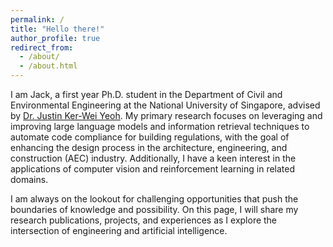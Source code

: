 ```yaml
---
permalink: /
title: "Hello there!"
author_profile: true
redirect_from: 
  - /about/
  - /about.html
---
```


I am Jack, a first year Ph.D. student in the Department of Civil and Environmental Engineering at the National University of Singapore, advised by <a href="https://scholar.google.com/citations?user=m9LF49sAAAAJ&hl=en" target="_blank" rel="noopener noreferrer">Dr. Justin Ker-Wei Yeoh</a>. My primary research focuses on leveraging and improving large language models and information retrieval techniques to automate code compliance for building regulations, with the goal of enhancing the design process in the architecture, engineering, and construction (AEC) industry. Additionally, I have a keen interest in the applications of computer vision and reinforcement learning in related domains. 

I am always on the lookout for challenging opportunities that push the boundaries of knowledge and possibility. On this page, I will share my research publications, projects, and experiences as I explore the intersection of engineering and artificial intelligence. 